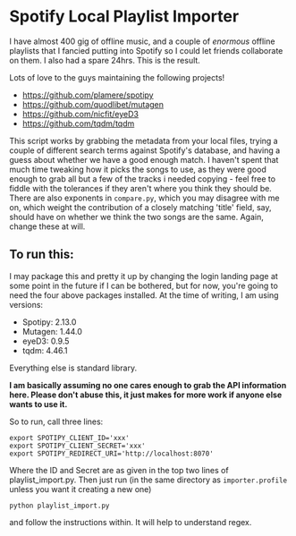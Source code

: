 # Spotify Local Playlist Importer

I have almost 400 gig of offline music, and a couple of *enormous* offline playlists that I fancied putting into Spotify so I could let friends collaborate on them. I also had a spare 24hrs. This is the result.

Lots of love to the guys maintaining the following projects!

* https://github.com/plamere/spotipy
* https://github.com/quodlibet/mutagen
* https://github.com/nicfit/eyeD3
* https://github.com/tqdm/tqdm

This script works by grabbing the metadata from your local files, trying a couple of different search terms against Spotify's database, and having a guess about whether we have a good enough match. I haven't spent that much time tweaking how it picks the songs to use, as they were good enough to grab all but a few of the tracks i needed copying - feel free to fiddle with the tolerances if they aren't where you think they should be. There are also exponents in `compare.py`, which you may disagree with me on, which weight the contribution of a closely matching 'title' field, say, should have on whether we think the two songs are the same. Again, change these at will.


## To run this:
I may package this and pretty it up by changing the login landing page at some point in the future if I can be bothered, but for now, you're going to need the four above packages installed. At the time of writing, I am using versions:

* Spotipy: 2.13.0
* Mutagen: 1.44.0
* eyeD3: 0.9.5
* tqdm: 4.46.1

Everything else is standard library. 

__I am basically assuming no one cares enough to grab the API information here. Please don't abuse this, it just makes for more work if anyone else wants to use it.__

So to run, call three lines:
```
export SPOTIPY_CLIENT_ID='xxx'
export SPOTIPY_CLIENT_SECRET='xxx'
export SPOTIPY_REDIRECT_URI='http://localhost:8070'
```

Where the ID and Secret are as given in the top two lines of playlist_import.py. Then just run (in the same directory as `importer.profile` unless you want it creating a new one)
```
python playlist_import.py
```
and follow the instructions within. It will help to understand regex.